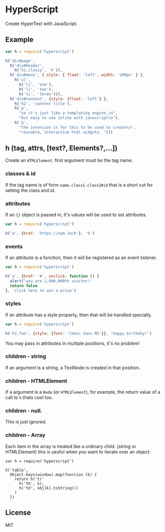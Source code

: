 # HyperScript

Create HyperText with JavaScript.

## Example

``` js
var h = require('hyperscript')

h('div#page',
  h('div#header',
    h('h1.classy', 'h')),
  h('div#menu', { style: { float: 'left', width: '200px' } },
    h('ul',
      h('li', 'one'),
      h('li', 'two'),
      h('li', 'three'))),
  h('div#content', {style: {float: 'left'} },
    h('h2', 'content title'),
    h('p', 
      "so it's just like a templating engine,\n",
      "but easy to use inline with javascript\n"),
    h('p', 
      "the intension is for this to be used to create\n",
      "reusable, interactive html widgets. ")))
```

## h (tag, attrs, [text?, Elements?,...])

Create an `HTMLElement`. first argument must be the tag name.

### classes & id

If the tag name is of form `name.class1.class2#id` that is a short cut
for setting the class and id.

### attributes

If an `{}` object is passed in, it's values will be used to set attributes.

``` js
var h = require('hyperscript')

h('a', {href: 'https://npm.im/h'}, 'h')
```

### events

If an attribute is a function, then it will be registered as an event listener.

``` js
var h = require('hyperscript')

h('a', {href: '#', onclick: function () {
  alert('you are 1,000,000th visitor!'
  return false
}, 'click here to win a prize')

```

### styles

If an attribute has a style property, then that will be handled specially.

``` js
var h = require('hyperscript')

h('h1.fun', {style: {font: 'Comic Sans MS'}}, 'happy birthday!')

```

You may pass in attributes in multiple positions, it's no problem!

### children - string

If an argument is a string, a TextNode is created in that position.

### children - HTMLElement

If a argument is a `Node` (or `HTMLElement`), for example, the return value of a call to `h`
thats cool too.

### children - null.

This is just ignored.

### children - Array

Each item in the array is treated like a ordinary child. (string or HTMLElement)
this is uesful when you want to iterate over an object:

```
var h = require('hyperscript')

h('table',
  Object.keys(window).map(function (k) {
    return h('tr'
      h('th', k),
      h('td', obj[k].toString())
    )
  })
```

## License

MIT

